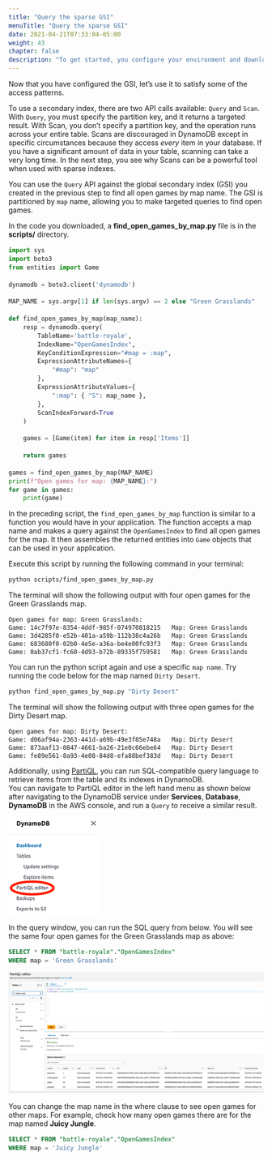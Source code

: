 ```yaml
---
title: "Query the sparse GSI"
menuTitle: "Query the sparse GSI"
date: 2021-04-21T07:33:04-05:00
weight: 43
chapter: false
description: "To get started, you configure your environment and download code that you use during the lab."
---
```


Now that you have configured the GSI, let’s use it to satisfy some of the access patterns.

To use a secondary index, there are two API calls available: `Query` and `Scan`. With `Query`, you must specify the partition key, and it returns a targeted result. With Scan, you don’t specify a partition key, and the operation runs across your entire table. Scans are discouraged in DynamoDB except in specific circumstances because they access *every* item in your database. If you have a significant amount of data in your table, scanning can take a very long time. In the next step, you see why Scans can be a powerful tool when used with sparse indexes.

You can use the `Query` API against the global secondary index (GSI) you created in the previous step to find all open games by map name. The GSI is partitioned by `map` name, allowing you to make targeted queries to find open games.

In the code you downloaded, a **find_open_games_by_map.py** file is in the **scripts/** directory.

```python
import sys
import boto3
from entities import Game

dynamodb = boto3.client('dynamodb')

MAP_NAME = sys.argv[1] if len(sys.argv) == 2 else "Green Grasslands"

def find_open_games_by_map(map_name):
    resp = dynamodb.query(
        TableName='battle-royale',
        IndexName="OpenGamesIndex",
        KeyConditionExpression="#map = :map",
        ExpressionAttributeNames={
            "#map": "map"
        },
        ExpressionAttributeValues={
            ":map": { "S": map_name },
        },
        ScanIndexForward=True
    )

    games = [Game(item) for item in resp['Items']]

    return games

games = find_open_games_by_map(MAP_NAME)
print(f"Open games for map: {MAP_NAME}:")
for game in games:
    print(game)
```

In the preceding script, the `find_open_games_by_map` function is similar to a function you would have in your application. The function accepts a map name and makes a query against the `OpenGamesIndex` to find all open games for the map. It then assembles the returned entities into `Game` objects that can be used in your application.

Execute this script by running the following command in your terminal:

```sh
python scripts/find_open_games_by_map.py
```

The terminal will show the following output with four open games for the Green Grasslands map.

```text
Open games for map: Green Grasslands:
Game: 14c7f97e-8354-4ddf-985f-074970818215   Map: Green Grasslands
Game: 3d4285f0-e52b-401a-a59b-112b38c4a26b   Map: Green Grasslands
Game: 683680f0-02b0-4e5e-a36a-be4e00fc93f3   Map: Green Grasslands
Game: 0ab37cf1-fc60-4d93-b72b-89335f759581   Map: Green Grasslands
```

You can run the python script again and use a specific `map name`. Try running the code below for the map named `Dirty Desert`.

```sh
python find_open_games_by_map.py "Dirty Desert"
```

The terminal will show the following output with three open games for the Dirty Desert map.

```text
Open games for map: Dirty Desert:
Game: d06af94a-2363-441d-a69b-49e3f85e748a   Map: Dirty Desert
Game: 873aaf13-0847-4661-ba26-21e0c66ebe64   Map: Dirty Desert
Game: fe89e561-8a93-4e08-84d8-efa88bef383d   Map: Dirty Desert
```

Additionally, using [PartiQL](https://docs.aws.amazon.com/amazondynamodb/latest/developerguide/ql-reference.html), you can run SQL-compatible query language to retrieve items from the table and its indexes in DynamoDB.  
You can navigate to PartiQL editor in the left hand menu as shown below after navigating to the DynamoDB service under **Services**, **Database**, **DynamoDB** in the AWS console, and run a `Query` to receive a similar result.

![AWS Console DynamoDB PartiQL editor](/static/images/game-player-data/open-games/aws-console-menu-partiql-editor.png)

In the query window, you can run the SQL query from below. You will see the same four open games for the Green Grasslands map as above:

```sql
SELECT * FROM "battle-royale"."OpenGamesIndex"
WHERE map = 'Green Grasslands'
```

![DynamoDB PartiQL editor query open games for Green Grasslands map](/static/images/game-player-data/open-games/aws-console-dynamodb-partiql-editor-opengamesindex-query.png)

You can change the map name in the where clause to see open games for other maps. For example, check how many open games there are for the map named **Juicy Jungle**.

```sql
SELECT * FROM "battle-royale"."OpenGamesIndex"
WHERE map = 'Juicy Jungle'
```